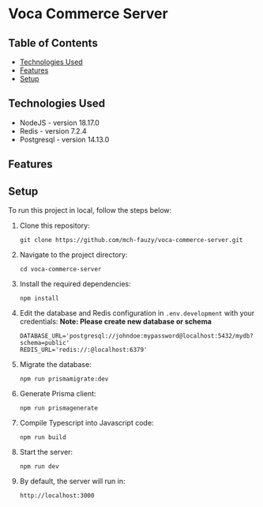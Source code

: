 # Voca Commerce Server

## Table of Contents
* [Technologies Used](#technologies-used)
* [Features](#features)
* [Setup](#setup)

## Technologies Used
- NodeJS - version 18.17.0
- Redis - version 7.2.4
- Postgresql - version 14.13.0

## Features

## Setup
To run this project in local, follow the steps below:

1. Clone this repository:

   ```
   git clone https://github.com/mch-fauzy/voca-commerce-server.git
   ```

2. Navigate to the project directory:
   ```
   cd voca-commerce-server
   ```

3. Install the required dependencies:
   ```
   npm install
   ```

4. Edit the database and Redis configuration in `.env.development` with your credentials:
    __Note: Please create new database or schema__
    ```
    DATABASE_URL='postgresql://johndoe:mypassword@localhost:5432/mydb?schema=public'
    REDIS_URL='redis://:@localhost:6379'
    ```

5. Migrate the database:
   ```
   npm run prismamigrate:dev
   ```

6. Generate Prisma client:
   ```
   npm run prismagenerate
   ```

7. Compile Typescript into Javascript code:
   ```
   npm run build
   ```

8. Start the server:
   ```
   npm run dev
   ```

9. By default, the server will run in:
    ```
    http://localhost:3000
    ```